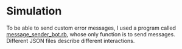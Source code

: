 # Simulation

To be able to send custom error messages, I used a program called [message_sender_bot.rb](https://github.com/ZhichunLu-11/Channel-prototype/blob/master/message_sender_bot/message_sender_bot.rb), whose only function is to send messages. Different JSON files describe different interactions.

